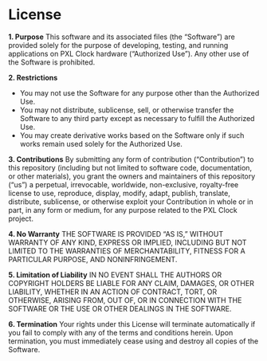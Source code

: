 # License

**1. Purpose**
This software and its associated files (the “Software”) are provided solely for the purpose of developing, testing, and running applications on PXL Clock hardware (“Authorized Use”). Any other use of the Software is prohibited.

**2. Restrictions**
- You may not use the Software for any purpose other than the Authorized Use.
- You may not distribute, sublicense, sell, or otherwise transfer the Software to any third party except as necessary to fulfill the Authorized Use.
- You may create derivative works based on the Software only if such works remain used solely for the Authorized Use.

**3. Contributions**
By submitting any form of contribution (“Contribution”) to this repository (including but not limited to software code, documentation, or other materials), you grant the owners and maintainers of this repository (“us”) a perpetual, irrevocable, worldwide, non-exclusive, royalty-free license to use, reproduce, display, modify, adapt, publish, translate, distribute, sublicense, or otherwise exploit your Contribution in whole or in part, in any form or medium, for any purpose related to the PXL Clock project.

**4. No Warranty**
THE SOFTWARE IS PROVIDED “AS IS,” WITHOUT WARRANTY OF ANY KIND, EXPRESS OR IMPLIED, INCLUDING BUT NOT LIMITED TO THE WARRANTIES OF MERCHANTABILITY, FITNESS FOR A PARTICULAR PURPOSE, AND NONINFRINGEMENT.

**5. Limitation of Liability**
IN NO EVENT SHALL THE AUTHORS OR COPYRIGHT HOLDERS BE LIABLE FOR ANY CLAIM, DAMAGES, OR OTHER LIABILITY, WHETHER IN AN ACTION OF CONTRACT, TORT, OR OTHERWISE, ARISING FROM, OUT OF, OR IN CONNECTION WITH THE SOFTWARE OR THE USE OR OTHER DEALINGS IN THE SOFTWARE.

**6. Termination**
Your rights under this License will terminate automatically if you fail to comply with any of the terms and conditions herein. Upon termination, you must immediately cease using and destroy all copies of the Software.
